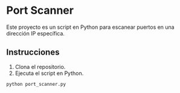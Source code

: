 # Port Scanner

Este proyecto es un script en Python para escanear puertos en una dirección IP específica.

## Instrucciones

1. Clona el repositorio.
2. Ejecuta el script en Python.

```bash
python port_scanner.py

